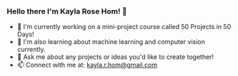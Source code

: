 ### Hello there I'm Kayla Rose Hom! 👋

- 🔭 I'm currently working on a mini-project course called 50 Projects in 50 Days!
- 🌱 I'm also learning about machine learning and computer vision currently.
- 💬 Ask me about any projects or ideas you'd like to create together!
- 📫 Connect with me at: [kayla.r.hom@gmail.com](mailto:kayla.r.hom@gmail.com)

<!--
**kalechip22/kalechip22** is a ✨ _special_ ✨ repository because its `README.md` (this file) appears on your GitHub profile.

Here are some ideas to get you started:

- 🔭 I’m currently working on ...
- 🌱 I’m currently learning ...
- 👯 I’m looking to collaborate on ...
- 🤔 I’m looking for help with ...
- 💬 Ask me about ...
- 📫 How to reach me: ...
- 😄 Pronouns: ...
- ⚡ Fun fact: ...
-->

